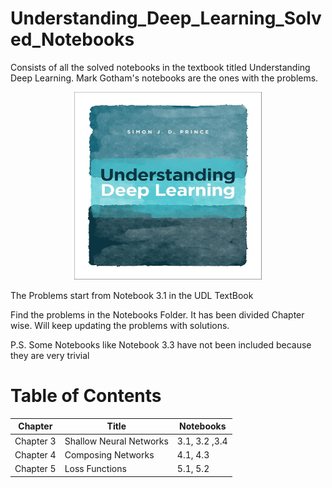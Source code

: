 # Understanding_Deep_Learning_Solved_Notebooks
Consists of all the solved notebooks in the textbook titled Understanding Deep Learning. Mark Gotham's notebooks are the ones with the problems. 

<p align="center"><img src="UDL.jpg" alt="Understanding Deep Learning" width="300" height="300"></p>

The Problems start from Notebook 3.1 in the UDL TextBook

Find the problems in the Notebooks Folder. It has been divided Chapter wise. Will keep updating the problems with solutions.

P.S. Some Notebooks like Notebook 3.3 have not been included because they are very trivial

# Table of Contents

| Chapter |Title| Notebooks|
| ---------|----- | ---------------- |
| Chapter 3 |Shallow Neural Networks|3.1, 3.2 ,3.4 |
| Chapter 4 |Composing Networks|4.1, 4.3 |
| Chapter 5 | Loss Functions | 5.1, 5.2 |
